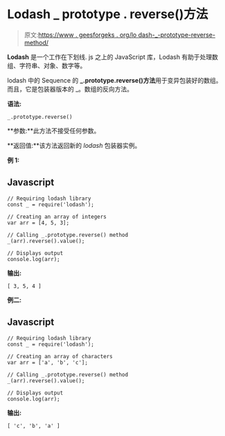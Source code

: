 # Lodash _ prototype . reverse()方法

> 原文:[https://www . geesforgeks . org/lo dash-_-prototype-reverse-method/](https://www.geeksforgeeks.org/lodash-_-prototype-reverse-method/)

**Lodash** 是一个工作在下划线. js 之上的 JavaScript 库，Lodash 有助于处理数组、字符串、对象、数字等。

lodash 中的 Sequence 的 **_.prototype.reverse()方法**用于变异包装好的数组。而且，它是包装器版本的 _。数组的反向方法。

**语法:**

```
_.prototype.reverse()

```

**参数:**此方法不接受任何参数。

**返回值:**该方法返回新的 *lodash* 包装器实例。

**例 1:**

## Javascript

```
// Requiring lodash library
const _ = require('lodash');

// Creating an array of integers
var arr = [4, 5, 3];

// Calling _.prototype.reverse() method 
_(arr).reverse().value();

// Displays output
console.log(arr);
```

**输出:**

```
[ 3, 5, 4 ]

```

**例二:**

## Javascript

```
// Requiring lodash library
const _ = require('lodash');

// Creating an array of characters
var arr = ['a', 'b', 'c'];

// Calling _.prototype.reverse() method 
_(arr).reverse().value();

// Displays output
console.log(arr);
```

**输出:**

```
[ 'c', 'b', 'a' ]

```